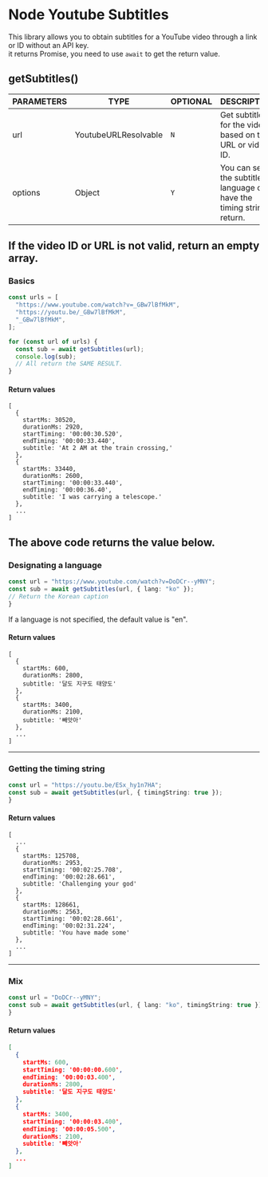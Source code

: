 # Node Youtube Subtitles  
This library allows you to obtain subtitles for a YouTube video through a link or ID without an API key.  
it returns Promise, you need to use `await` to get the return value.  
## getSubtitles()  
| PARAMETERS 	| TYPE 	| OPTIONAL 	| DESCRIPTION 	|
|---	|---	|---	|---	|
| url 	| YoutubeURLResolvable 	| `N` 	| Get subtitles for the video based on the URL or video ID. 	|
| options 	| Object 	| `Y` 	| You can set the subtitle language or have the timing string return.  	|    

If the video ID or URL is not valid, return an empty array.  
---
### Basics
```ts
const urls = [
  "https://www.youtube.com/watch?v=_GBw7lBfMkM",
  "https://youtu.be/_GBw7lBfMkM",
  "_GBw7lBfMkM",
];

for (const url of urls) {
  const sub = await getSubtitles(url);
  console.log(sub);
  // All return the SAME RESULT.
}
```
#### Return values 
```
[
  {
    startMs: 30520,
    durationMs: 2920,
    startTiming: '00:00:30.520',
    endTiming: '00:00:33.440',
    subtitle: 'At 2 AM at the train crossing,'
  },
  {
    startMs: 33440,
    durationMs: 2600,
    startTiming: '00:00:33.440',
    endTiming: '00:00:36.40',
    subtitle: 'I was carrying a telescope.'
  },
  ...
]
```
The above code returns the value below.  
---
### Designating a language
```ts
const url = "https://www.youtube.com/watch?v=DoDCr--yMNY";
const sub = await getSubtitles(url, { lang: "ko" });
// Return the Korean caption
}
```
If a language is not specified, the default value is "en".  
#### Return values 
```
[
  {
    startMs: 600,
    durationMs: 2800,
    subtitle: '달도 지구도 태양도'
  },
  {
    startMs: 3400,
    durationMs: 2100,
    subtitle: '빼앗아'
  },
  ...
]
```
---
### Getting the timing string
```ts
const url = "https://youtu.be/ESx_hy1n7HA";
const sub = await getSubtitles(url, { timingString: true });
}
```
#### Return values 
```
[
  ...
  {
    startMs: 125708,
    durationMs: 2953,
    startTiming: '00:02:25.708',
    endTiming: '00:02:28.661',
    subtitle: 'Challenging your god'
  },
  {
    startMs: 128661,
    durationMs: 2563,
    startTiming: '00:02:28.661',
    endTiming: '00:02:31.224',
    subtitle: 'You have made some'
  },
  ...
]
```
---
### Mix
```ts
const url = "DoDCr--yMNY";
const sub = await getSubtitles(url, { lang: "ko", timingString: true });
}
```
#### Return values 
```json
[
  {
    startMs: 600,
    startTiming: '00:00:00.600',
    endTiming: '00:00:03.400',
    durationMs: 2800,
    subtitle: '달도 지구도 태양도'
  },
  {
    startMs: 3400,
    startTiming: '00:00:03.400',
    endTiming: '00:00:05.500',
    durationMs: 2100,
    subtitle: '빼앗아'
  },
  ...
]
```